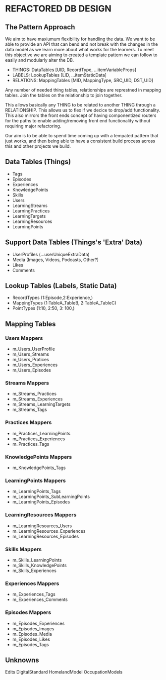 # REFACTORED DB DESIGN

## The Pattern Approach

We aim to have maxiumum flexibility for handling the data. We want to be able to provide an API that can bend and not break with the changes in the data model as we learn more about what works for the learners. To meet this objective we are aiming to created a template pattern we can follow to easily and modularly alter the DB.


* THINGS: DataTables [UID, RecordType, ...itemVariableProps]
* LABELS: LookupTables [LID, ...itemStaticData]
* RELATIONS: MappingTables [MID, MappingType, SRC_UID, DST_UID]


Any number of needed thing tables, relationships are represtned in mapping tables. Join the tables on the relationship to join together. 


This allows basically any THING to be related to another THING through a RELATIONSHIP. This allows us to flex if we decice to drop/add functionality. This also mirrors the front ends concept of having componentized routers for the paths to enable adding/removing front end functionality without requiring major refactoring.

Our aim is to be able to spend time coming up with a tempated pattern that just works, and then being able to have a consistent build process across this and other projects we build.


## Data Tables (Things)
* Tags
* Episodes
* Experiences
* KnowledgePoints
* Skills
* Users
* LearningStreams
* LearningPractices
* LearningTargets
* LearningResources
* LearningPoints

## Support Data Tables (Things's 'Extra' Data)
* UserProfiles (...userUniqueExtraData)
* Media (Images, Videos, Podcasts, Other?)
* Likes
* Comments

## Lookup Tables (Labels, Static Data)
* RecordTypes (1:Episode,2:Experience,)
* MappingTypes (1:TableA_TableB, 2:TableA_TableC)
* PointTypes (1:10, 2:50, 3: 100,)

## Mapping Tables
### Users Mappers
* m_Users_UserProfile
* m_Users_Streams
* m_Users_Pratices
* m_Users_Experiences
* m_Users_Episodes
### Streams Mappers
* m_Streams_Practices
* m_Streams_Experiences
* m_Streams_LearningTargets
* m_Streams_Tags
### Practices Mappers
* m_Practices_LearningPoints
* m_Practices_Experiences
* m_Practices_Tags
### KnowledgePoints Mappers
* m_KnowledgePoints_Tags
### LearningPoints Mappers
* m_LearningPoints_Tags
* m_LearningPoints_SubLearningPoints
* m_LearningPoints_Episodes
### LearningResources Mappers
* m_LearningResources_Users
* m_LearningResources_Experiences
* m_LearningResources_Episodes
### Skills Mappers
* m_Skills_LearningPoints
* m_Skills_KnowledgePoints
* m_Skills_Experiences
### Experiences Mappers
* m_Experiences_Tags
* m_Experiences_Comments
### Episodes Mappers
* m_Episodes_Experiences
* m_Episodes_Images
* m_Episodes_Media
* m_Episodes_Likes
* m_Episodes_Tags

## Unknowns
Edits
DigitalStandard
HomelandModel
OccupationModels

